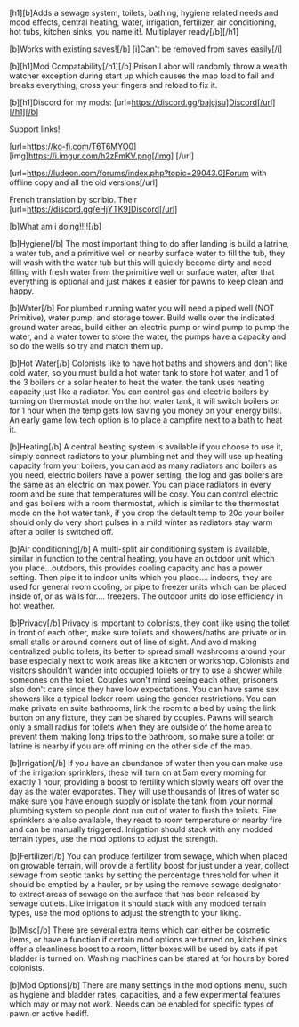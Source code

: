[h1][b]Adds a sewage system, toilets, bathing, hygiene related needs and mood effects, central heating, water, irrigation, fertilizer, air conditioning, hot tubs, kitchen sinks, you name it!. Multiplayer ready[/b][/h1]

[b]Works with existing saves![/b]
[i]Can't be removed from saves easily[/i]

[b][h1]Mod Compatability[/h1][/b]
Prison Labor will randomly throw a wealth watcher exception during start up which causes the map load to fail and breaks everything, cross your fingers and reload to fix it.

[b][h1]Discord for my mods: [url=https://discord.gg/bajcjsu]Discord[/url][/h1][/b]

Support links!

[url=https://ko-fi.com/T6T6MYO0] [img]https://i.imgur.com/h2zFmKV.png[/img] [/url]

[url=https://ludeon.com/forums/index.php?topic=29043.0]Forum with offline copy and all the old versions[/url]

French translation by scribio. Their [url=https://discord.gg/eHjYTK9]Discord[/url]

[b]What am i doing!!!![/b]

[b]Hygiene[/b]
The most important thing to do after landing is build a latrine, a water tub, and a primitive well or nearby surface water to fill the tub, they will wash with the water tub but this will quickly become dirty and need filling with fresh water from the primitive well or surface water, after that everything is optional and just makes it easier for pawns to keep clean and happy.

[b]Water[/b]
For plumbed running water you will need a piped well (NOT Primitive), water pump, and storage tower. Build wells over the indicated ground water areas, build either an electric pump or wind pump to pump the water, and a water tower to store the water, the pumps have a capacity and so do the wells so try and match them up.

[b]Hot Water[/b]
Colonists like to have hot baths and showers and don't like cold water, so you must build a hot water tank to store hot water, and 1 of the 3 boilers or a solar heater to heat the water, the tank uses heating capacity just like a radiator. You can control gas and electric boilers by turning on thermostat mode on the hot water tank, it will switch boilers on for 1 hour when the temp gets low saving you money on your energy bills!. An early game low tech option is to place a campfire next to a bath to heat it.

[b]Heating[/b]
A central heating system is available if you choose to use it, simply connect radiators to your plumbing net and they will use up heating capacity from your boilers, you can add as many radiators and boilers as you need, electric boilers have a power setting, the log and gas boilers are the same as an electric on max power. You can place radiators in every room and be sure that temperatures will be cosy. You can control electric and gas boilers with a room thermostat, which is similar to the thermostat mode on the hot water tank, if you drop the default temp to 20c your boiler should only do very short pulses in a mild winter as radiators stay warm after a boiler is switched off.

[b]Air conditioning[/b]
A multi-split air conditioning system is available, similar in function to the central heating, you have an outdoor unit which you place...outdoors, this provides cooling capacity and has a power setting. Then pipe it to indoor units which you place.... indoors, they are used for general room cooling, or pipe to freezer units which can be placed inside of, or as walls for....  freezers. The outdoor units do lose efficiency in hot weather.

[b]Privacy[/b]
Privacy is important to colonists, they dont like using the toilet in front of each other, make sure toilets and showers/baths are private or in small stalls or around corners out of line of sight. And avoid making centralized public toilets, its better to spread small washrooms around your base especially next to work areas like a kitchen or workshop.
Colonists and visitors shouldn't wander into occupied toilets or try to use a shower while someones on the toilet.
Couples won't mind seeing each other, prisoners also don't care since they have low expectations.
You can have same sex showers like a typical locker room using the gender restrictions.
You can make private en suite bathrooms, link the room to a bed by using the link button on any fixture, they can be shared by couples.
Pawns will search only a small radius for toilets when they are outside of the home area to prevent them making long trips to the bathroom, so make sure a toilet or latrine is nearby if you are off mining on the other side of the map.

[b]Irrigation[/b]
If you have an abundance of water then you can make use of the irrigation sprinklers, these will turn on at 5am every morning for exactly 1 hour, providing a boost to fertility which slowly wears off over the day as the water evaporates. They will use thousands of litres of water so make sure you have enough supply or isolate the tank from your normal plumbing system so people dont run out of water to flush the toilets. Fire sprinklers are also available, they react to room temperature or nearby fire and can be manually triggered. Irrigation should stack with any modded terrain types, use the mod options to adjust the strength.

[b]Fertilizer[/b]
You can produce fertilizer from sewage, which when placed on growable terrain, will provide a fertility boost for just under a year, collect sewage from septic tanks by setting the percentage threshold for when it should be emptied by a hauler, or by using the remove sewage designator to extract areas of sewage on the surface that has been released by sewage outlets. Like irrigation it should stack with any modded terrain types, use the mod options to adjust the strength to your liking.

[b]Misc[/b]
There are several extra items which can either be cosmetic items, or have a function if certain mod options are turned on, kitchen sinks offer a cleanliness boost to a room, litter boxes will be used by cats if pet bladder is turned on. Washing machines can be stared at for hours by bored colonists.

[b]Mod Options[/b]
There are many settings in the mod options menu, such as hygiene and bladder rates, capacities, and a few experimental features which may or may not work. Needs can be enabled for specific types of pawn or active hediff.
